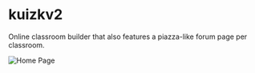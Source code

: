 # kuizkv2

Online classroom builder that also features a piazza-like forum page per classroom. 

![Home Page](kuizkv2/newassignment.png)
